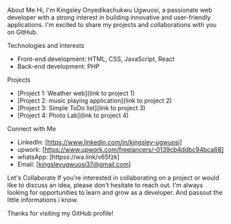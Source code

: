 About Me
Hi, I'm Kingsley Onyedikachukwu Ugwuosi, a passionate web developer with a strong interest in building innovative and user-friendly applications. I'm excited to share my projects and collaborations with you on GitHub.

Technologies and Interests
- Front-end development: HTML, CSS, JavaScript, React
- Back-end development: PHP

Projects
- [Project 1: Weather web](link to project 1)
- [Project 2: music playing application](link to project 2)
- [Project 3: Simple ToDo list](link to project 3)
- [Project 4: Photo Lab](link to project 4)

Connect with Me
- LinkedIn: [https://www.linkedin.com/in/kingsley-ugwuosi]
- upwork: [https://www.upwork.com/freelancers/-0139cb4ddbc94bca68]
- whatsApp: [httpss://wa.link/v65fzk]
- Email: [kingsleyugwuosi37@gmail.com]

Let's Collaborate
If you're interested in collaborating on a project or would like to discuss an idea, please don't hesitate to reach out. I'm always looking for opportunities to learn and grow as a developer. And passout the little informations i know.

Thanks for visiting my GitHub profile!
